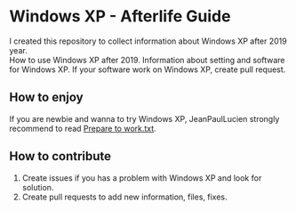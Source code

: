 <html>
  <body>
    <h1>Windows XP - Afterlife Guide</h1>
      I created this repository to collect information about Windows XP after 2019 year.<br>
      How to use Windows XP after 2019. Information about setting and software for Windows XP. If your software work on Windows XP, create pull request.
    <h2>How to enjoy</h2>
      If you are newbie and wanna to try Windows XP, JeanPaulLucien strongly recommend to read <a href=''>Prepare to work.txt</a>.
    <h2>How to contribute</h2>
    <ol>
      <li>Create issues if you has a problem with Windows XP and look for solution.</li>
      <li>Create pull requests to add new information, files, fixes.</li>
    </ol>
  </body>
</html>
